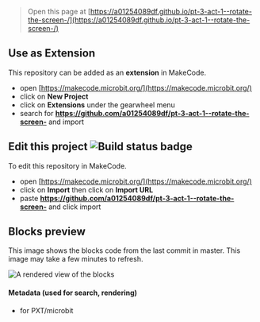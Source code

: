 
> Open this page at [https://a01254089df.github.io/pt-3-act-1--rotate-the-screen-/](https://a01254089df.github.io/pt-3-act-1--rotate-the-screen-/)

## Use as Extension

This repository can be added as an **extension** in MakeCode.

* open [https://makecode.microbit.org/](https://makecode.microbit.org/)
* click on **New Project**
* click on **Extensions** under the gearwheel menu
* search for **https://github.com/a01254089df/pt-3-act-1--rotate-the-screen-** and import

## Edit this project ![Build status badge](https://github.com/a01254089df/pt-3-act-1--rotate-the-screen-/workflows/MakeCode/badge.svg)

To edit this repository in MakeCode.

* open [https://makecode.microbit.org/](https://makecode.microbit.org/)
* click on **Import** then click on **Import URL**
* paste **https://github.com/a01254089df/pt-3-act-1--rotate-the-screen-** and click import

## Blocks preview

This image shows the blocks code from the last commit in master.
This image may take a few minutes to refresh.

![A rendered view of the blocks](https://github.com/a01254089df/pt-3-act-1--rotate-the-screen-/raw/master/.github/makecode/blocks.png)

#### Metadata (used for search, rendering)

* for PXT/microbit
<script src="https://makecode.com/gh-pages-embed.js"></script><script>makeCodeRender("{{ site.makecode.home_url }}", "{{ site.github.owner_name }}/{{ site.github.repository_name }}");</script>
